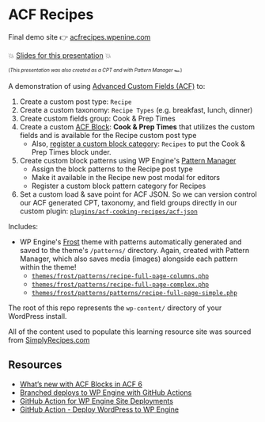 # ACF Recipes

Final demo site 👉 [acfrecipes.wpenine.com](https://acfrecipes.wpengine.com)

💥 [Slides for this presentation](https://acfrecipes.wpengine.com/presentation/acf/) 💥

<sub><sup>(_This presentation was also created as a CPT and with Pattern Manager_ 🏎)</sup></sub>

A demonstration of using [Advanced Custom Fields (ACF)](https://www.advancedcustomfields.com/) to:

1. Create a custom post type: `Recipe`
2. Create a custom taxonomy: `Recipe Types` (e.g. breakfast, lunch, dinner)
3. Create custom fields group: Cook & Prep Times
4. Create a custom [ACF Block](https://www.advancedcustomfields.com/resources/whats-new-with-acf-blocks-in-acf-6/): **Cook & Prep Times** that utilizes the custom fields and is available for the Recipe custom post type
    - Also, [register a custom block category](https://github.com/colorful-tones/acf-recipes/blob/main/plugins/acf-cooking-recipes/acf-cooking-recipes.php#L50): `Recipes` to put the Cook & Prep Times block under.
5. Create custom block patterns using WP Engine's [Pattern Manager](https://wpengine.com/builders/pattern-manager/)
    - Assign the block patterns to the Recipe post type
    - Make it available in the Recipe new post modal for editors
    - Register a custom block pattern category for Recipes
6. Set a custom load & save point for ACF JSON. So we can version control our ACF generated CPT, taxonomy, and field groups directly in our custom plugin: [`plugins/acf-cooking-recipes/acf-json`](https://github.com/colorful-tones/acf-recipes/tree/main/plugins/acf-cooking-recipes/acf-json)

Includes:

- WP Engine's [Frost](https://frostwp.com) theme with patterns automatically generated and saved to the theme's `/patterns/` directory. Again, created with Pattern Manager, which also saves media (images) alongside each pattern within the theme!
  - [`themes/frost/patterns/recipe-full-page-columns.php`](https://github.com/colorful-tones/acf-recipes/blob/main/themes/frost-trunk/patterns/recipe-full-page-columns.php)
  - [`themes/frost/patterns/recipe-full-page-complex.php`](https://github.com/colorful-tones/acf-recipes/blob/main/themes/frost-trunk/patterns/recipe-full-page-complex.php)
  - [`themes/frost/patterns/patterns/recipe-full-page-simple.php`](patterns/recipe-full-page-simple.php)

The root of this repo represents the `wp-content/` directory of your WordPress install.

All of the content used to populate this learning resource site was sourced from [SimplyRecipes.com](https://simplyrecipes.com)

## Resources

* [What’s new with ACF Blocks in ACF 6
](https://www.advancedcustomfields.com/resources/whats-new-with-acf-blocks-in-acf-6/)
* [Branched deploys to WP Engine with GitHub Actions](https://wpengine.com/builders/branched-deploys-to-wp-engine-with-github-actions/)
* [GitHub Action for WP Engine Site Deployments](https://wpengine.com/support/github-action-deploy/)
* [GitHub Action - Deploy WordPress to WP Engine](https://github.com/marketplace/actions/deploy-wordpress-to-wp-engine)